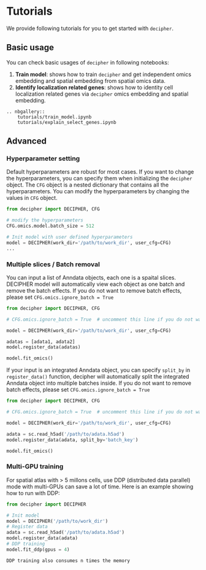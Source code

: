 # Tutorials

We provide following tutorials for you to get started with `decipher`.

## Basic usage
You can check basic usages of `decipher` in following notebooks:

1. **Train model**: shows how to train `decipher` and get independent omics embedding and spatial embedding from spatial omics data.
2. **Identify localization related genes**: shows how to identity cell localization related genes via `decipher` omics embedding and spatial embedding.

```{eval-rst}
.. nbgallery::
    tutorials/train_model.ipynb
    tutorials/explain_select_genes.ipynb
```

## Advanced

### Hyperparameter setting

Default hyperparameters are robust for most cases. If you want to change the hyperparameters, you can specify them when initializing the `decipher` object. The `CFG` object is a nested dictionary that contains all the hyperparameters. You can modify the hyperparameters by changing the values in `CFG` object.

```python
from decipher import DECIPHER, CFG

# modify the hyperparameters
CFG.omics.model.batch_size = 512

# Init model with user defined hyperparameters
model = DECIPHER(work_dir='/path/to/work_dir', user_cfg=CFG)
...
```


### Multiple slices / Batch removal
You can input a list of Anndata objects, each one is a spaital slices. DECIPHER model will automatically view each object as one batch and remove the batch effects. If you do not want to remove batch effects, please set `CFG.omics.ignore_batch = True`

```python
from decipher import DECIPHER, CFG

# CFG.omics.ignore_batch = True  # uncomment this line if you do not want to remove batch effects

model = DECIPHER(work_dir='/path/to/work_dir', user_cfg=CFG)

adatas = [adata1, adata2]
model.register_data(adatas)

model.fit_omics()
```

If your input is an integrated Anndata object, you can specify `split_by` in `register_data()` function, decipher will automatically split the integrated Anndata object into multiple batches inside. If you do not want to remove batch effects, please set `CFG.omics.ignore_batch = True`

```python
from decipher import DECIPHER, CFG

# CFG.omics.ignore_batch = True  # uncomment this line if you do not want to remove batch effects

model = DECIPHER(work_dir='/path/to/work_dir', user_cfg=CFG)

adata = sc.read_h5ad('/path/to/adata.h5ad')
model.register_data(adata, split_by='batch_key')

model.fit_omics()
```


### Multi-GPU training

For spatial atlas with > 5 millons cells, use DDP (distributed data parallel) mode with multi-GPUs can save a lot of time. Here is an example showing how to run with DDP:

```python
from decipher import DECIPHER

# Init model
model = DECIPHER('/path/to/work_dir')
# Register data
adata = sc.read_h5ad('/path/to/adata.h5ad')
model.register_data(adata)
# DDP training
model.fit_ddp(gpus = 4)
```

```{note}
DDP training also consumes n times the memory
```
